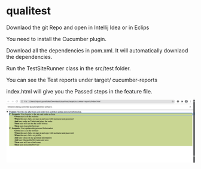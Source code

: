 # qualitest

Downlaod the git Repo and open in Intellij Idea or in Eclips

You need to install the Cucumber plugin.

Download all the dependencies in pom.xml. It will automatically downlaod the dependencies.

Run the TestSiteRunner class in the src/test folder.

You can see the  Test reports under target/ cucumber-reports  

index.html will give you the Passed steps in the feature file.


 
![title](https://github.com/nipuniuthpala/images/blob/master/results.png)
